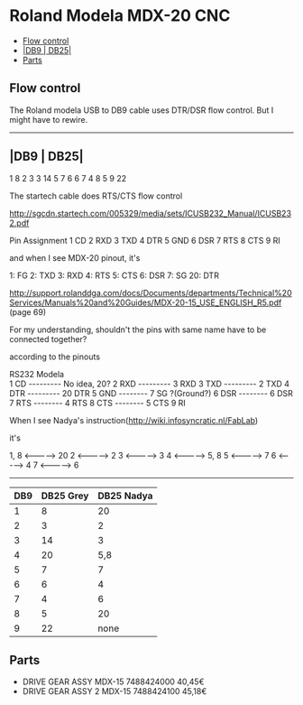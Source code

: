 # Roland Modela MDX-20 CNC


<!-- vim-markdown-toc GFM -->

* [Flow control](#flow-control)
* [|DB9  |   DB25|](#db9-----db25)
* [Parts](#parts)

<!-- vim-markdown-toc -->


## Flow control

The Roland modela USB to DB9 cable uses DTR/DSR flow control. But I might have to rewire.

---
|DB9  |   DB25|
---
1    8
2    3
3    14
5    7
6    6
7    4
8    5
9    22

The startech cable does RTS/CTS flow control


http://sgcdn.startech.com/005329/media/sets/ICUSB232_Manual/ICUSB232.pdf

Pin Assignment
1 CD
2 RXD
3 TXD
4 DTR
5 GND
6 DSR
7 RTS
8 CTS
9 RI

and when I see MDX-20 pinout, it's

1: FG
2: TXD
3: RXD
4: RTS
5: CTS
6: DSR 
7: SG
20: DTR

http://support.rolanddga.com/docs/Documents/departments/Technical%20Services/Manuals%20and%20Guides/MDX-20-15_USE_ENGLISH_R5.pdf
(page 69)

For my understanding, shouldn't the pins with same name have to be
connected together?

according to the pinouts  

RS232     Modela    
1 CD    --------- No idea, 20?
2 RXD  --------- 3 RXD
3 TXD  --------- 2 TXD
4 DTR --------- 20 DTR
5 GND -------- 7 SG ?(Ground?)
6 DSR -------- 6 DSR
7 RTS -------- 4 RTS
8 CTS -------- 5 CTS
9 RI

When I see Nadya's instruction(http://wiki.infosyncratic.nl/FabLab)

it's 

1, 8 <-----> 20
   2 <----->  2
   3 <----->  3
   4 <----->  5, 8
   5 <----->  7
   6 <----->  4
   7 <----->  6


---
|DB9  |   DB25 Grey| DB25 Nadya
--- | --- | ---
1  |  8  | 20
2  |  3  | 2
3  |  14 | 3
4  |  20 | 5,8
5  |  7  | 7
6  |  6  | 4
7  |  4  | 6
8  |  5  |20
9  |  22 | none

## Parts

- DRIVE GEAR ASSY MDX-15 7488424000 40,45€
- DRIVE GEAR ASSY 2 MDX-15 7488424100 45,18€



